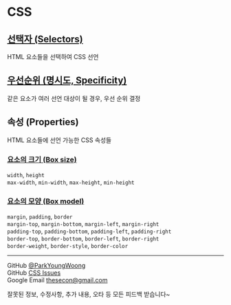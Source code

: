 # CSS

## [선택자 (Selectors)](https://github.com/ParkYoungWoong/CSS/blob/master/css_selectors.md)

HTML 요소들을 선택하여 CSS 선언

## [우선순위 (명시도, Specificity)](https://github.com/ParkYoungWoong/CSS/blob/master/css_specificity.md)

같은 요소가 여러 선언 대상이 될 경우, 우선 순위 결정

## 속성 (Properties)

HTML 요소들에 선언 가능한 CSS 속성들

### [요소의 크기 (Box size)](https://github.com/ParkYoungWoong/CSS/blob/master/properties/box_size.md)

`width`, `height`  
`max-width`, `min-width`, `max-height`, `min-height`

### [요소의 모양 (Box model)](https://github.com/ParkYoungWoong/CSS/blob/master/properties/box_model.md)

`margin`, `padding`, `border`  
`margin-top`, `margin-bottom`, `margin-left`, `margin-right`  
`padding-top`, `padding-bottom`, `padding-left`, `padding-right`  
`border-top`, `border-bottom`, `border-left`, `border-right`  
`border-weight`, `border-style`, `border-color`

---

GitHub [@ParkYoungWoong](https://github.com/ParkYoungWoong)  
GitHub [CSS Issues](https://github.com/ParkYoungWoong/CSS/issues/new)  
Google Email [thesecon@gmail.com](mail.google.com)

잘못된 정보, 수정사항, 추가 내용, 오타 등 모든 피드백 받습니다~

